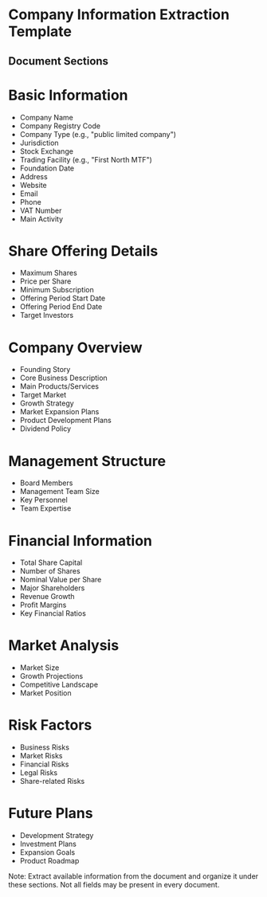 # Company Information Extraction Template

## Document Sections

# Basic Information
- Company Name
- Company Registry Code
- Company Type (e.g., "public limited company")
- Jurisdiction
- Stock Exchange
- Trading Facility (e.g., "First North MTF")
- Foundation Date
- Address
- Website
- Email
- Phone
- VAT Number
- Main Activity

# Share Offering Details
- Maximum Shares
- Price per Share
- Minimum Subscription
- Offering Period Start Date
- Offering Period End Date
- Target Investors

# Company Overview
- Founding Story
- Core Business Description
- Main Products/Services
- Target Market
- Growth Strategy
- Market Expansion Plans
- Product Development Plans
- Dividend Policy

# Management Structure
- Board Members
- Management Team Size
- Key Personnel
- Team Expertise

# Financial Information
- Total Share Capital
- Number of Shares
- Nominal Value per Share
- Major Shareholders
- Revenue Growth
- Profit Margins
- Key Financial Ratios

# Market Analysis
- Market Size
- Growth Projections
- Competitive Landscape
- Market Position

# Risk Factors
- Business Risks
- Market Risks
- Financial Risks
- Legal Risks
- Share-related Risks

# Future Plans
- Development Strategy
- Investment Plans
- Expansion Goals
- Product Roadmap

Note: Extract available information from the document and organize it under these sections. Not all fields may be present in every document.